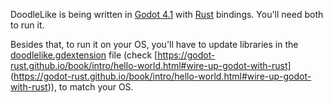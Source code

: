 DoodleLike is being written in [Godot 4.1](https://godotengine.org/) with [Rust](https://www.rust-lang.org/) bindings.
You'll need both to run it.

Besides that, to run it on your OS, you'll have to update libraries in the [doodlelike.gdextension](/godot/doodlelike.gdextension) file (check 
[https://godot-rust.github.io/book/intro/hello-world.html#wire-up-godot-with-rust]
(https://godot-rust.github.io/book/intro/hello-world.html#wire-up-godot-with-rust)), to match your OS.
